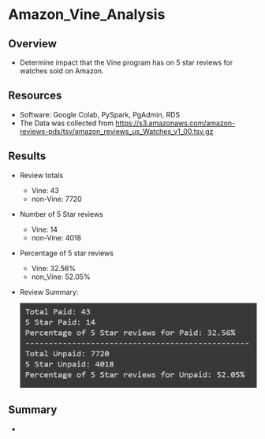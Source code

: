 # Amazon_Vine_Analysis

## Overview
- Determine impact that the Vine program has on 5 star reviews for watches sold on Amazon.

## Resources
- Software: Google Colab, PySpark, PgAdmin, RDS
- The Data was collected from https://s3.amazonaws.com/amazon-reviews-pds/tsv/amazon_reviews_us_Watches_v1_00.tsv.gz

## Results
- Review totals
	- Vine: 43
	- non-Vine: 7720
- Number of 5 Star reviews
	- Vine: 14
	- non-Vine: 4018
- Percentage of 5 star reviews
	- Vine: 32.56%
	- non_Vine: 52.05%

- Review Summary:

  ![Review Summary](https://github.com/jediracer/Amazon_Vine_Analysis/blob/main/images/Vine_analysis.png)	
  
## Summary

- 
